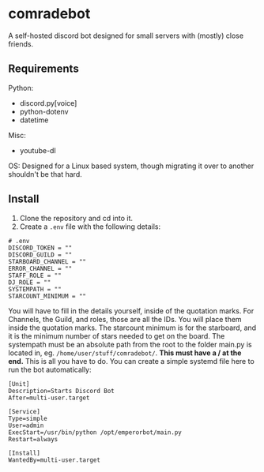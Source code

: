 # comradebot
A self-hosted discord bot designed for small servers with (mostly) close friends. 

## Requirements 
Python: 
- discord.py[voice]
- python-dotenv
- datetime

Misc:
- youtube-dl

OS:
Designed for a Linux based system, though migrating it over to another shouldn't be that hard.

## Install
1. Clone the repository and cd into it.
2. Create a `.env` file with the following details: 
```
# .env
DISCORD_TOKEN = ""
DISCORD_GUILD = ""
STARBOARD_CHANNEL = ""
ERROR_CHANNEL = ""
STAFF_ROLE = ""
DJ_ROLE = ""
SYSTEMPATH = ""
STARCOUNT_MINIMUM = ""
```

You will have to fill in the details yourself, inside of the quotation marks. For Channels, the Guild, and roles, those are all the IDs. You will place them inside the quotation marks. The starcount minimum is for the starboard, and it is the minimum number of stars needed to get on the board. The systempath must be an absolute path from the root to the folder main.py is located in, eg. `/home/user/stuff/comradebot/`. **This must have a / at the end.** This is all you have to do. You can create a simple systemd file here to run the bot automatically: 
```
[Unit]
Description=Starts Discord Bot
After=multi-user.target

[Service]
Type=simple
User=admin
ExecStart=/usr/bin/python /opt/emperorbot/main.py
Restart=always

[Install]
WantedBy=multi-user.target
```
